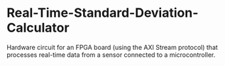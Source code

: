 # Real-Time-Standard-Deviation-Calculator
Hardware circuit for an FPGA board (using the AXI Stream protocol) that processes real-time data from a sensor connected to a microcontroller.
